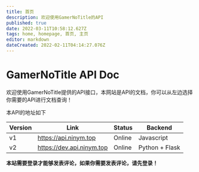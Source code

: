 ```yaml
---
title: 首页
description: 欢迎使用GamerNoTitle的API
published: true
date: 2022-03-11T10:58:12.627Z
tags: home, homepage, 首页, 主页
editor: markdown
dateCreated: 2022-02-11T04:14:27.076Z
---
```


# GamerNoTitle API Doc
欢迎使用GamerNoTitle提供的API接口，本网站是API的文档，你可以从左边选择你需要的API进行文档查询！

本API的地址如下

| Version | Link | Status | Backend |
|---|---|---|---|
| v1 | https://api.ninym.top | Online | Javascript |
| v2 | https://dev.api.ninym.top | Online | Python + Flask |

**本站需要登录才能够发表评论，如果你需要发表评论，请先登录！**

